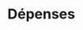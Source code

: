# Dépenses




























































































